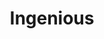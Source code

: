 ---
blog: https://medium.com/ingenious
git: https://github.com/ingsw-dev
logohandle: ingsw
sort: ingenious
title: Ingenious
twitter: https://x.com/ingsoftworks
website: https://www.ingsw.com/
---